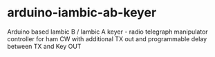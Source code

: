 # arduino-iambic-ab-keyer
Arduino based Iambic B / Iambic A keyer - radio telegraph manipulator controller for ham CW with additional TX out and programmable delay between TX and Key OUT
